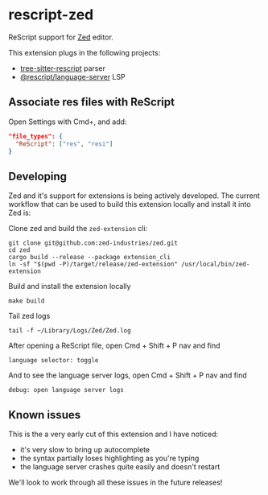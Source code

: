 # rescript-zed

ReScript support for [Zed](zed.dev) editor.

This extension plugs in the following projects:

- [tree-sitter-rescript](https://github.com/rescript-lang/tree-sitter-rescript) parser
- [@rescript/language-server](https://github.com/rescript-lang/rescript-vscode) LSP

## Associate res files with ReScript

Open Settings with Cmd+, and add:

```json
"file_types": {
  "ReScript": ["res", "resi"]
}
```

## Developing

Zed and it's support for extensions is being actively developed. The current workflow that can be used to build this extension locally and install it into Zed is:

Clone zed and build the `zed-extension` cli:

    git clone git@github.com:zed-industries/zed.git
    cd zed
    cargo build --release --package extension_cli
    ln -sf "$(pwd -P)/target/release/zed-extension" /usr/local/bin/zed-extension

Build and install the extension locally

    make build

Tail zed logs

    tail -f ~/Library/Logs/Zed/Zed.log

After opening a ReScript file, open Cmd + Shift + P nav and find

    language selector: toggle

And to see the language server logs, open Cmd + Shift + P nav and find

    debug: open language server logs

## Known issues

This is the a very early cut of this extension and I have noticed:

- it's very slow to bring up autocomplete
- the syntax partially loses highlighting as you're typing
- the language server crashes quite easily and doesn't restart

We'll look to work through all these issues in the future releases!
